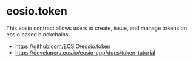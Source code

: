 # eosio.token
 This eosio contract allows users to create, issue, and manage tokens on eosio based blockchains.

 - https://github.com/EOSIO/eosio.token
 - https://developers.eos.io/eosio-cpp/docs/token-tutorial